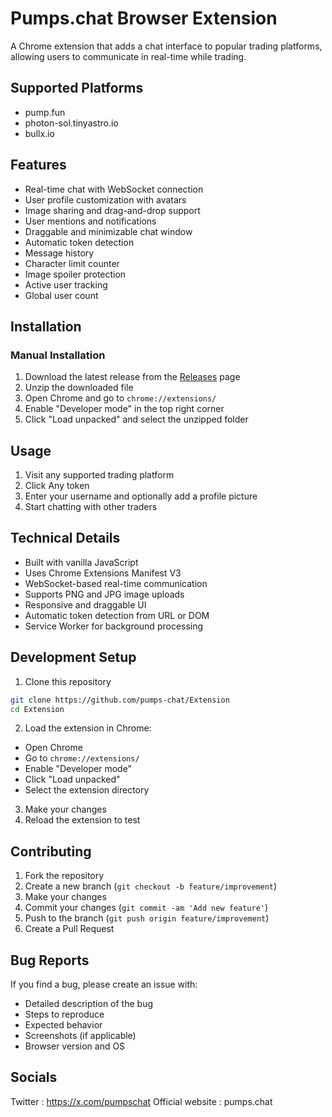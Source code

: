 # Pumps.chat Browser Extension

A Chrome extension that adds a chat interface to popular trading platforms, allowing users to communicate in real-time while trading.

## Supported Platforms
- pump.fun
- photon-sol.tinyastro.io
- bullx.io

## Features
- Real-time chat with WebSocket connection
- User profile customization with avatars
- Image sharing and drag-and-drop support
- User mentions and notifications
- Draggable and minimizable chat window
- Automatic token detection
- Message history
- Character limit counter
- Image spoiler protection
- Active user tracking
- Global user count

## Installation

### Manual Installation
1. Download the latest release from the [Releases](../../releases) page
2. Unzip the downloaded file
3. Open Chrome and go to `chrome://extensions/`
4. Enable "Developer mode" in the top right corner
5. Click "Load unpacked" and select the unzipped folder

## Usage
1. Visit any supported trading platform
2. Click Any token
3. Enter your username and optionally add a profile picture
4. Start chatting with other traders

## Technical Details
- Built with vanilla JavaScript
- Uses Chrome Extensions Manifest V3
- WebSocket-based real-time communication
- Supports PNG and JPG image uploads
- Responsive and draggable UI
- Automatic token detection from URL or DOM
- Service Worker for background processing

## Development Setup
1. Clone this repository
```bash
git clone https://github.com/pumps-chat/Extension
cd Extension
```

2. Load the extension in Chrome:
- Open Chrome
- Go to `chrome://extensions/`
- Enable "Developer mode"
- Click "Load unpacked"
- Select the extension directory

3. Make your changes
4. Reload the extension to test

## Contributing
1. Fork the repository
2. Create a new branch (`git checkout -b feature/improvement`)
3. Make your changes
4. Commit your changes (`git commit -am 'Add new feature'`)
5. Push to the branch (`git push origin feature/improvement`)
6. Create a Pull Request

## Bug Reports
If you find a bug, please create an issue with:
- Detailed description of the bug
- Steps to reproduce
- Expected behavior
- Screenshots (if applicable)
- Browser version and OS

## Socials
Twitter : https://x.com/pumpschat
Official website : pumps.chat
